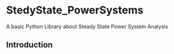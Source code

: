 # StedyState_PowerSystems
A basic Python Library about Steady State Power System Analysis
## Introduction
